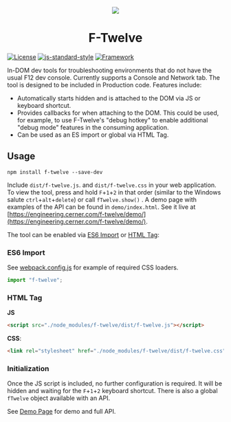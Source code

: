 <p align="center">
  <img src="icon/F-Twelve%20100.png">
</p>

<h1 align="center">
  F-Twelve
</h1>

[![License](https://img.shields.io/badge/License-Apache%202.0-yellow.svg)](https://opensource.org/licenses/Apache-2.0)
[![js-standard-style](https://img.shields.io/badge/Code%20Style-Standard-brightgreen.svg)](http://standardjs.com)
[![Framework](https://img.shields.io/badge/Framework-React-blue.svg)](https://reactjs.org/)

In-DOM dev tools for troubleshooting environments that do not have the usual F12 dev console. Currently supports a Console and Network tab. The tool is designed to be included in Production code. Features include: 

 - Automatically starts hidden and is attached to the DOM via JS or keyboard shortcut.
 - Provides callbacks for when attaching to the DOM. This could be used, for example, to use F-Twelve's "debug hotkey" to enable additional "debug mode" features in the consuming application. 
 - Can be used as an ES import or global via HTML Tag.   

## Usage

```shell
npm install f-twelve --save-dev
```

Include `dist/f-twelve.js`. and `dist/f-twelve.css` in your web application. To view the tool, press and hold `F`+`1`+`2` in that order (similar to the Windows salute `ctrl`+`alt`+`delete`) or call `fTwelve.show()` . A demo page with examples of the API can be found in `demo/index.html`. See it live at [https://engineering.cerner.com/f-twelve/demo/](https://engineering.cerner.com/f-twelve/demo/).

The tool can be enabled via [ES6 Import](#es6-import) or [HTML Tag](#html-tag):

### ES6 Import

See [webpack.config.js](/webpack.config.js) for example of required CSS loaders. 

```js 
import "f-twelve";
```

### HTML Tag

**JS**
```html
<script src="./node_modules/f-twelve/dist/f-twelve.js"></script>
```

**CSS**: 
```html
<link rel="stylesheet" href="./node_modules/f-twelve/dist/f-twelve.css"/>
```

### Initialization
Once the JS script is included, no further configuration is required. It will be hidden and waiting for the `F`+`1`+`2` keyboard shortcut. There is also a global `fTwelve` object available with an API.  

See [Demo Page](https://engineering.cerner.com/f-twelve/demo/) for demo and full API. 
